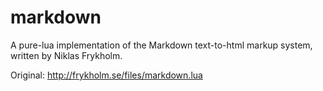 # markdown

A pure-lua implementation of the Markdown text-to-html markup system, written by Niklas Frykholm.

Original: http://frykholm.se/files/markdown.lua

